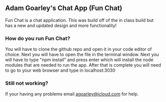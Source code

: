 ## Adam Goarley's Chat App (Fun Chat)

Fun Chat is a chat application. This was build off of the in class build but has a new and updated design and more functionality!

### How do you run Fun Chat?

You will have to clone the github repo and open it in your code editor of choice. Next you will have to open the file in the terminal window. Next you will have to type "npm install" and press enter which will install the node modules that are needed to run the app. After that is complete you will need to go to your web browser and type in localhost:3030

### Still not working?

If your having any problems email agoarley@icloud.com for help.

